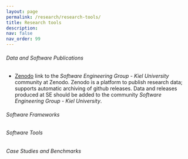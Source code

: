 ```yaml
---
layout: page
permalink: /research/research-tools/
title: Research tools
description: 
nav: false
nav_order: 99
---
```


###### Data and Software Publications

* [Zenodo](https://zenodo.org/communities/cau-se/) link to the _Software
  Engineering Group - Kiel University_ community at Zenodo. Zenodo is a platform
  to publish research data; supports automatic archiving of github releases.
  Data and releases produced at SE should be added to the community _Software
  Engineering Group - Kiel University_.

###### Software Frameworks

###### Software Tools

###### Case Studies and Benchmarks
